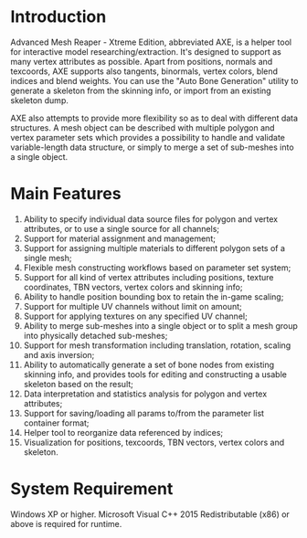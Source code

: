 # Introduction
Advanced Mesh Reaper - Xtreme Edition, abbreviated AXE, is a helper tool for interactive model researching/extraction. It's designed to support as many vertex attributes as possible. Apart from positions, normals and texcoords, AXE supports also tangents, binormals, vertex colors, blend indices and blend weights. You can use the "Auto Bone Generation" utility to generate a skeleton from the skinning info, or import from an existing skeleton dump.

AXE also attempts to provide more flexibility so as to deal with different data structures. A mesh object can be described with multiple polygon and vertex parameter sets which provides a possibility to handle and validate variable-length data structure, or simply to merge a set of sub-meshes into a single object.

# Main Features
1. Ability to specify individual data source files for polygon and vertex attributes, or to use a single source for all channels;
2. Support for material assignment and management;
3. Support for assigning multiple materials to different polygon sets of a single mesh;
4. Flexible mesh constructing workflows based on parameter set system;
5. Support for all kind of vertex attributes including positions, texture coordinates, TBN vectors, vertex colors and skinning info;
6. Ability to handle position bounding box to retain the in-game scaling;
7. Support for multiple UV channels without limit on amount;
8. Support for applying textures on any specified UV channel;
9. Ability to merge sub-meshes into a single object or to split a mesh group into physically detached sub-meshes;
10. Support for mesh transformation including translation, rotation, scaling and axis inversion;
11. Ability to automatically generate a set of bone nodes from existing skinning info, and provides tools for editing and constructing a usable skeleton based on the result;
12. Data interpretation and statistics analysis for polygon and vertex attributes;
13. Support for saving/loading all params to/from the parameter list container format;
14. Helper tool to reorganize data referenced by indices;
15. Visualization for positions, texcoords, TBN vectors, vertex colors and skeleton.

# System Requirement
Windows XP or higher. Microsoft Visual C++ 2015 Redistributable (x86) or above is required for runtime.
